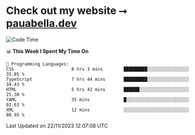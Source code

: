 # Check out my website ⭢ [pauabella.dev](https://pauabella.dev)

<!--START_SECTION:waka-->
![Code Time](http://img.shields.io/badge/Code%20Time-2%2C697%20hrs%2054%20mins-blue)

📊 **This Week I Spent My Time On** 

```text
💬 Programming Languages: 
CSS                      8 hrs 3 mins        █████████░░░░░░░░░░░░░░░░   35.85 % 
TypeScript               7 hrs 44 mins       █████████░░░░░░░░░░░░░░░░   34.43 % 
HTML                     5 hrs 41 mins       ██████░░░░░░░░░░░░░░░░░░░   25.30 % 
YAML                     35 mins             █░░░░░░░░░░░░░░░░░░░░░░░░   02.63 % 
XML                      12 mins             ░░░░░░░░░░░░░░░░░░░░░░░░░   00.95 % 
```


 Last Updated on 22/11/2023 12:07:08 UTC
<!--END_SECTION:waka-->
